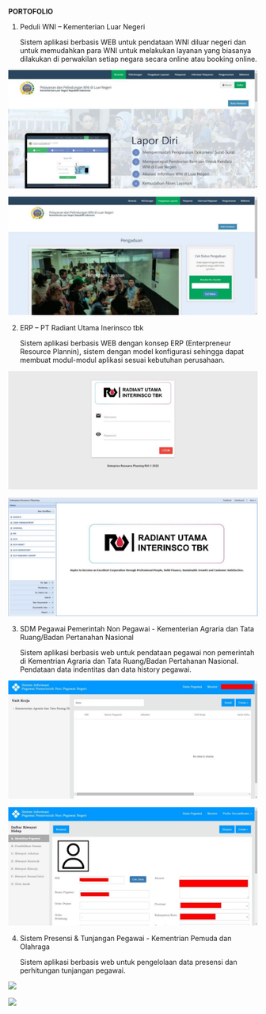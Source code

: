 **PORTOFOLIO** 

1. Peduli WNI – Kementerian Luar Negeri 

   Sistem aplikasi berbasis WEB untuk pendataan WNI diluar negeri dan untuk memudahkan para WNI untuk melakukan layanan yang biasanya dilakukan di perwakilan setiap negara secara online atau booking online. 

![](asset/Aspose.Words.3840435b-0e7a-4221-8bd3-8172ab10268c.001.jpeg)

![](asset/Aspose.Words.3840435b-0e7a-4221-8bd3-8172ab10268c.002.jpeg)

2. ERP – PT Radiant Utama Inerinsco tbk 

   Sistem aplikasi berbasis WEB dengan konsep ERP (Enterpreneur Resource Plannin), sistem dengan model konfigurasi sehingga dapat membuat modul-modul aplikasi sesuai kebutuhan perusahaan. 

![](Aspose.Words.3840435b-0e7a-4221-8bd3-8172ab10268c.003.jpeg)

![](Aspose.Words.3840435b-0e7a-4221-8bd3-8172ab10268c.004.jpeg)

3. SDM Pegawai Pemerintah Non Pegawai - Kementerian Agraria dan Tata Ruang/Badan Pertanahan Nasional 

   Sistem aplikasi berbasis web untuk pendataan pegawai non pemerintah di Kementrian Agraria dan Tata Ruang/Badan Pertahanan Nasional. Pendataan data indentitas dan data history pegawai. 

![](Aspose.Words.3840435b-0e7a-4221-8bd3-8172ab10268c.005.jpeg)

![](Aspose.Words.3840435b-0e7a-4221-8bd3-8172ab10268c.006.jpeg)

4. Sistem Presensi & Tunjangan Pegawai - Kementrian Pemuda dan Olahraga 

   Sistem aplikasi berbasis web untuk pengelolaan data presensi dan perhitungan tunjangan pegawai. 

![](Aspose.Words.3840435b-0e7a-4221-8bd3-8172ab10268c.007.png)

![](Aspose.Words.3840435b-0e7a-4221-8bd3-8172ab10268c.008.png)
